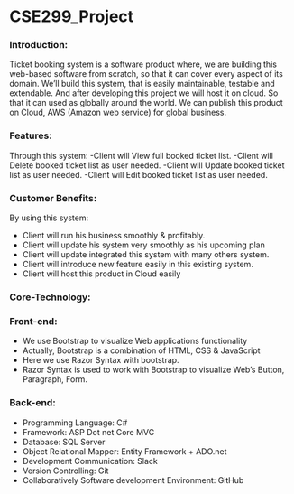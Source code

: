 # CSE299_Project

###  Introduction: 


Ticket booking system is a software product where, we are building this web-based software from scratch, 
so that it can cover every aspect of its domain. We’ll build this system, that is easily maintainable, testable 
and extendable. And after developing this project we will host it on cloud. So that it can used as globally 
around the world. We can publish this product on Cloud, AWS (Amazon web service) for global business.

###  Features: 

Through this system:
 -Client will View full booked ticket list.
 -Client will Delete booked ticket list as user needed.
 -Client will Update booked ticket list as user needed.
 -Client will Edit booked ticket list as user needed.

 
###   Customer Benefits: 
By using this system:
 - Client will run his business smoothly & profitably.
 - Client will update his system very smoothly as his upcoming plan
 - Client will update integrated this system with many others system.
 - Client will introduce new feature easily in this existing system.
 - Client will host this product in Cloud easily

 
###   Core-Technology:

###    Front-end:
 - We use Bootstrap to visualize Web applications functionality 
 - Actually, Bootstrap is a combination of HTML, CSS & JavaScript 
 - Here we use Razor Syntax with bootstrap. 
 - Razor Syntax is used to work with Bootstrap to visualize Web’s Button, Paragraph, Form.

   
 ###   Back-end:
 - Programming Language: C#
 - Framework: ASP Dot net Core MVC
 - Database: SQL Server
 - Object Relational Mapper: Entity Framework + ADO.net 
 - Development Communication: Slack
 - Version Controlling: Git
 - Collaboratively Software development Environment: GitHub
